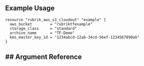 ## Example Usage


```hcl
resource "rubrik_aws_s3_cloudout" "example" {
  aws_bucket        = "rubriktfexample"
  storage_class     = "standard"
  archive_name      = "TF-Demo"
  kms_master_key_id = "1234abcd-12ab-34cd-56ef-1234567890ab"
}
```

## ## Argument Reference
